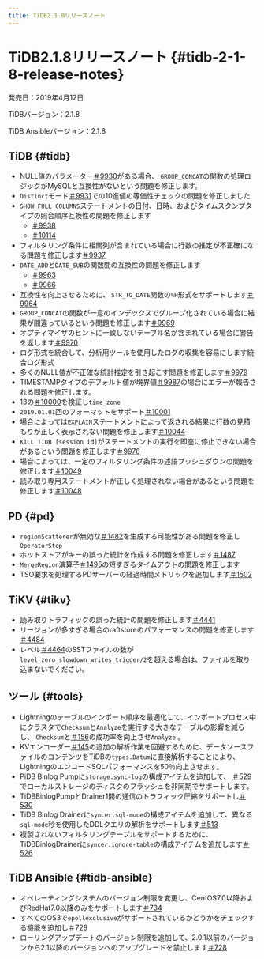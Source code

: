 ```yaml
---
title: TiDB2.1.8リリースノート
---
```


# TiDB2.1.8リリースノート {#tidb-2-1-8-release-notes}

発売日：2019年4月12日

TiDBバージョン：2.1.8

TiDB Ansibleバージョン：2.1.8

## TiDB {#tidb}

-   NULL値のパラメーター[＃9930](https://github.com/pingcap/tidb/pull/9930)がある場合、 `GROUP_CONCAT`の関数の処理ロジックがMySQLと互換性がないという問題を修正します。
-   `Distinct`モード[＃9931](https://github.com/pingcap/tidb/pull/9931)での10進値の等価性チェックの問題を修正しました
-   `SHOW FULL COLUMNS`ステートメントの日付、日時、およびタイムスタンプタイプの照合順序互換性の問題を修正します
    -   [＃9938](https://github.com/pingcap/tidb/pull/9938)
    -   [＃10114](https://github.com/pingcap/tidb/pull/10114)
-   フィルタリング条件に相関列が含まれている場合に行数の推定が不正確になる問題を修正します[＃9937](https://github.com/pingcap/tidb/pull/9937)
-   `DATE_ADD`と`DATE_SUB`の関数間の互換性の問題を修正します
    -   [＃9963](https://github.com/pingcap/tidb/pull/9963)
    -   [＃9966](https://github.com/pingcap/tidb/pull/9966)
-   互換性を向上させるために、 `STR_TO_DATE`関数の`%H`形式をサポートします[＃9964](https://github.com/pingcap/tidb/pull/9964)
-   `GROUP_CONCAT`の関数が一意のインデックスでグループ化されている場合に結果が間違っているという問題を修正します[＃9969](https://github.com/pingcap/tidb/pull/9969)
-   オプティマイザのヒントに一致しないテーブル名が含まれている場合に警告を返します[＃9970](https://github.com/pingcap/tidb/pull/9970)
-   ログ形式を統合して、分析用ツールを使用したログの収集を容易にします統合ログ形式
-   多くのNULL値が不正確な統計推定を引き起こす問題を修正します[＃9979](https://github.com/pingcap/tidb/pull/9979)
-   TIMESTAMPタイプのデフォルト値が境界値[＃9987](https://github.com/pingcap/tidb/pull/9987)の場合にエラーが報告される問題を修正します。
-   13の[＃10000](https://github.com/pingcap/tidb/pull/10000)を検証し`time_zone`
-   `2019.01.01`回のフォーマットをサポート[＃10001](https://github.com/pingcap/tidb/pull/10001)
-   場合によっては`EXPLAIN`ステートメントによって返される結果に行数の見積もりが正しく表示されない問題を修正します[＃10044](https://github.com/pingcap/tidb/pull/10044)
-   `KILL TIDB [session id]`がステートメントの実行を即座に停止できない場合があるという問題を修正します[＃9976](https://github.com/pingcap/tidb/pull/9976)
-   場合によっては、一定のフィルタリング条件の述語プッシュダウンの問題を修正します[＃10049](https://github.com/pingcap/tidb/pull/10049)
-   読み取り専用ステートメントが正しく処理されない場合があるという問題を修正します[＃10048](https://github.com/pingcap/tidb/pull/10048)

## PD {#pd}

-   `regionScatterer`が無効な[＃1482](https://github.com/pingcap/pd/pull/1482)を生成する可能性がある問題を修正し`OperatorStep`
-   ホットストアがキーの誤った統計を作成する問題を修正します[＃1487](https://github.com/pingcap/pd/pull/1487)
-   `MergeRegion`演算子[＃1495](https://github.com/pingcap/pd/pull/1495)の短すぎるタイムアウトの問題を修正します
-   TSO要求を処理するPDサーバーの経過時間メトリックを追加します[＃1502](https://github.com/pingcap/pd/pull/1502)

## TiKV {#tikv}

-   読み取りトラフィックの誤った統計の問題を修正します[＃4441](https://github.com/tikv/tikv/pull/4441)
-   リージョンが多すぎる場合のraftstoreのパフォーマンスの問題を修正します[＃4484](https://github.com/tikv/tikv/pull/4484)
-   レベル[＃4464](https://github.com/tikv/tikv/pull/4464)のSSTファイルの数が`level_zero_slowdown_writes_trigger/2`を超える場合は、ファイルを取り込まないでください。

## ツール {#tools}

-   Lightningのテーブルのインポート順序を最適化して、インポートプロセス中にクラスタで`Checksum`と`Analyze`を実行する大きなテーブルの影響を減らし、 `Checksum`と[＃156](https://github.com/pingcap/tidb-lightning/pull/156)の成功率を向上させ`Analyze` 。
-   KVエンコーダー[＃145](https://github.com/pingcap/tidb-lightning/pull/145)の追加の解析作業を回避するために、データソースファイルのコンテンツをTiDBの`types.Datum`に直接解析することにより、LightningのエンコードSQLパフォーマンスを50％向上させます。
-   PiDB Binlog Pumpに`storage.sync-log`の構成アイテムを追加して、 [＃529](https://github.com/pingcap/tidb-binlog/pull/529)でローカルストレージのディスクのフラッシュを非同期でサポートします。
-   TiDBBinlogPumpとDrainer1間の通信のトラフィック圧縮をサポートし[＃530](https://github.com/pingcap/tidb-binlog/pull/530)
-   TiDB Binlog Drainerに`syncer.sql-mode`の構成アイテムを追加して、異なる`sql-mode`秒を使用したDDLクエリの解析をサポートします[＃513](https://github.com/pingcap/tidb-binlog/pull/513)
-   複製されないフィルタリングテーブルをサポートするために、TiDBBinlogDrainerに`syncer.ignore-table`の構成アイテムを追加します[＃526](https://github.com/pingcap/tidb-binlog/pull/526)

## TiDB Ansible {#tidb-ansible}

-   オペレーティングシステムのバージョン制限を変更し、CentOS7.0以降およびRedHat7.0以降のみをサポートします[＃734](https://github.com/pingcap/tidb-ansible/pull/734)
-   すべてのOS3で`epollexclusive`がサポートされているかどうかをチェックする機能を追加し[＃728](https://github.com/pingcap/tidb-ansible/pull/728)
-   ローリングアップデートのバージョン制限を追加して、2.0.1以前のバージョンから2.1以降のバージョンへのアップグレードを禁止します[＃728](https://github.com/pingcap/tidb-ansible/pull/728)
